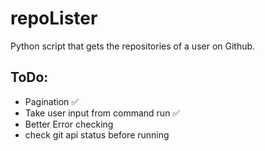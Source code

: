 # repoLister
Python script that gets the repositories of a user on Github.

## ToDo:
 - Pagination :white_check_mark:
 - Take user input from command run :white_check_mark:
 - Better Error checking
 - check git api status before running
